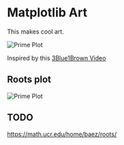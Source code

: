 # Matplotlib Art
This makes cool art.

![Prime Plot](https://github.com/evilpegasus/test/blob/master/polar.png)

Inspired by this [3Blue1Brown Video](https://www.youtube.com/watch?v=EK32jo7i5LQ)

## Roots plot
![Prime Plot](https://github.com/evilpegasus/test/blob/master/output/roots.png)

## TODO
https://math.ucr.edu/home/baez/roots/
